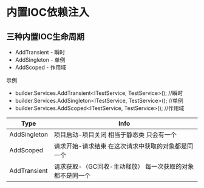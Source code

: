 # 内置IOC依赖注入

## 三种内置IOC生命周期

- AddTransient - 瞬时
- AddSingleton - 单例
- AddScoped - 作用域 

示例

- builder.Services.AddTransient<ITestService, TestService>();   //瞬时
- builder.Services.AddSingleton<ITestService, TestService>();  //单例
- builder.Services.AddScoped<ITestService, TestService>();   //作用域 





| Type         | Info                                                      |
| ------------ | --------------------------------------------------------- |
| AddSingleton | 项目启动-项目关闭   相当于静态类  只会有一个              |
| AddScoped    | 请求开始-请求结束  在这次请求中获取的对象都是同一个       |
| AddTransient | 请求获取-（GC回收-主动释放） 每一次获取的对象都不是同一个 |

